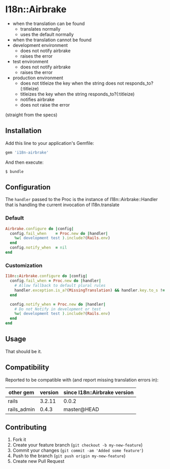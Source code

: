 # I18n::Airbrake

* when the translation can be found
  *  translates normally
  *  uses the default normally
*  when the translation cannot be found
  *  development environment
     * does not notify airbrake
     * raises the error
  *  test environment
     * does not notify airbrake
     * raises the error
  *  production environment
     * does not titleize the key when the string does not responds_to?(:titleize)
     * titleizes the key when the string responds_to?(:titleize)
     * notifies airbrake
     * does not raise the error

(straight from the specs)

## Installation

Add this line to your application's Gemfile:

``` ruby
gem 'i18n-airbrake'
```

And then execute:

``` shell
$ bundle
```

## Configuration

The `handler` passed to the Proc is the instance of I18n::Airbrake::Handler that is handling the current invocation of I18n.translate

### Default

``` ruby
Airbrake.configure do |config|
  config.fail_when    = Proc.new do |handler|
    %w( development test ).include?(Rails.env)
  end
  config.notify_when  = nil
end
```

### Customization

``` ruby
I18n::Airbrake.configure do |config|
  config.fail_when = Proc.new do |handler|
    # Allow fallback to default plural rules
    handler.exception.is_a?(MissingTranslation) && handler.key.to_s != 'i18n.plural.rule'
  end

  config.notify_when = Proc.new do |handler|
    # Do not Notify in development or test
    %w( development test ).include?(Rails.env)
  end
end
```

## Usage

That should be it.

## Compatibility

Reported to be compatible with (and report missing translation errors in):

| other gem | version | since I18n::Airbrake version |
|---------- | ------- | ---------------------------- |
| rails     | 3.2.11  | 0.0.2 |
| rails_admin | 0.4.3 | master@HEAD |

## Contributing

1. Fork it
2. Create your feature branch (`git checkout -b my-new-feature`)
3. Commit your changes (`git commit -am 'Added some feature'`)
4. Push to the branch (`git push origin my-new-feature`)
5. Create new Pull Request

